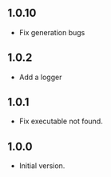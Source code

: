 ## 1.0.10

- Fix generation bugs

## 1.0.2

- Add a logger

## 1.0.1

- Fix executable not found.


## 1.0.0

- Initial version.
